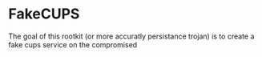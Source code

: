 # FakeCUPS

The goal of this rootkit (or more accuratly persistance trojan) is to create a fake cups service on the compromised 
